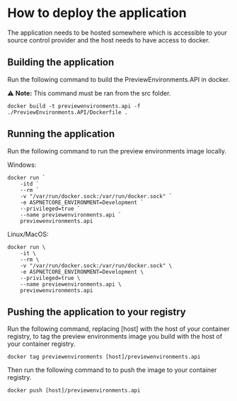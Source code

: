 ﻿# How to deploy the application

The application needs to be hosted somewhere which is accessible to your source
control provider and the host needs to have access to docker.

## Building the application

Run the following command to build the PreviewEnvironments.API in docker.

⚠️ **Note:** This command must be ran from the src folder.

`docker build -t previewenvironments.api -f ./PreviewEnvironments.API/Dockerfile .`

## Running the application

Run the following command to run the preview environments image locally.

Windows:
```
docker run `
    -itd `
    --rm `
    -v "/var/run/docker.sock:/var/run/docker.sock" `
    -e ASPNETCORE_ENVIRONMENT=Development `
    --privileged=true `
    --name previewenvironments.api `
    previewenvironments.api
```

Linux/MacOS:
```
docker run \
    -it \
    --rm \
    -v "/var/run/docker.sock:/var/run/docker.sock" \
    -e ASPNETCORE_ENVIRONMENT=Development \
    --privileged=true \
    --name previewenvironments.api \
    previewenvironments.api
```

## Pushing the application to your registry

Run the following command, replacing [host] with the host of your container registry, to tag the preview environments image you build with
the host of your container registry.

`docker tag previewenvironments [host]/previewenvironments.api`

Then run the following command to to push the image to your container registry.

`docker push [host]/previewenvironments.api`